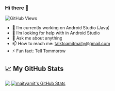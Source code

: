 ### Hi there 👋
![GitHub Views](https://komarev.com/ghpvc/?username=maityamit&color=FAC151)

- 🔭 I’m currently working on Android Studio (Java)
- 🤔 I’m looking for help with in Android Studio
- 💬 Ask me about anything
- 📫 How to reach me: talktoamitmaity@gmail.com
- ⚡ Fun fact: Tell Tommorow 


## &#x1f4c8; My GitHub Stats

<a href="https://github.com/maityamit/maityamit">
  <img align="center" src="https://github-readme-stats.vercel.app/api/top-langs/?username=maityamit&title_color=ffffff&text_color=c9cacc&icon_color=2bbc8a&bg_color=1d1f21" />
</a>

<a href="https://github.com/maityamit/maityamit">
  <img align="center" src="https://github-readme-stats.vercel.app/api?username=maityamit&show_icons=true&line_height=27&count_private=true&title_color=ffffff&text_color=c9cacc&icon_color=2bbc8a&bg_color=1d1f21" alt="maityamit's GitHub Stats" />
</a>
